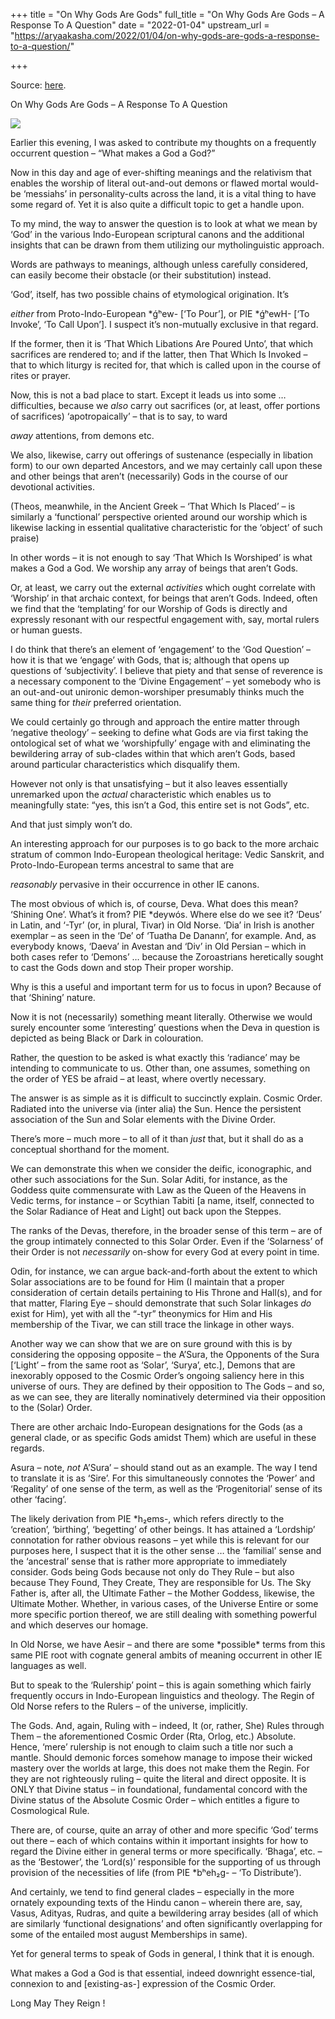 +++
title = "On Why Gods Are Gods"
full_title = "On Why Gods Are Gods – A Response To A Question"
date = "2022-01-04"
upstream_url = "https://aryaakasha.com/2022/01/04/on-why-gods-are-gods-a-response-to-a-question/"

+++

Source: [here](https://aryaakasha.com/2022/01/04/on-why-gods-are-gods-a-response-to-a-question/).

On Why Gods Are Gods – A Response To A Question

![](https://aryaakasha.files.wordpress.com/2022/01/gods-of-olympus-1534-35-giulion-romano.jpg?w=1024)

Earlier this evening, I was asked to contribute my thoughts on a frequently occurrent question – “What makes a God a God?”

Now in this day and age of ever-shifting meanings and the relativism that enables the worship of literal out-and-out demons or flawed mortal would-be ‘messiahs’ in personality-cults across the land, it is a vital thing to have some regard of. Yet it is also quite a difficult topic to get a handle upon.

To my mind, the way to answer the question is to look at what we mean by ‘God’ in the various Indo-European scriptural canons and the additional insights that can be drawn from them utilizing our mytholinguistic approach.

Words are pathways to meanings, although unless carefully considered, can easily become their obstacle (or their substitution) instead.

‘God’, itself, has two possible chains of etymological origination. It’s

*either* from Proto-Indo-European \*ǵʰew- \[‘To Pour’\], or PIE \*ǵʰewH-
\[‘To Invoke’, ‘To Call Upon’\]. I suspect it’s non-mutually exclusive in that regard.

If the former, then it is ‘That Which Libations Are Poured Unto’, that which sacrifices are rendered to; and if the latter, then That Which Is Invoked – that to which liturgy is recited for, that which is called upon in the course of rites or prayer.

Now, this is not a bad place to start. Except it leads us into some … difficulties, because we *also* carry out sacrifices (or, at least, offer portions of sacrifices) ‘apotropaically’ – that is to say, to ward

*away* attentions, from demons etc.

We also, likewise, carry out offerings of sustenance (especially in libation form) to our own departed Ancestors, and we may certainly call upon these and other beings that aren’t (necessarily) Gods in the course of our devotional activities.

(Theos, meanwhile, in the Ancient Greek – ‘That Which Is Placed’ – is similarly a ‘functional’ perspective oriented around our worship which is likewise lacking in essential qualitative characteristic for the ‘object’ of such praise)

In other words – it is not enough to say ‘That Which Is Worshiped’ is what makes a God a God. We worship any array of beings that aren’t Gods.

Or, at least, we carry out the external *activities* which ought correlate with ‘Worship’ in that archaic context, for beings that aren’t Gods. Indeed, often we find that the ‘templating’ for our Worship of Gods is directly and expressly resonant with our respectful engagement with, say, mortal rulers or human guests.

I do think that there’s an element of ‘engagement’ to the ‘God Question’ – how it is that we ‘engage’ with Gods, that is; although that opens up questions of ‘subjectivity’. I believe that piety and that sense of reverence is a necessary component to the ‘Divine Engagement’ – yet somebody who is an out-and-out unironic demon-worshiper presumably thinks much the same thing for *their* preferred orientation.

We could certainly go through and approach the entire matter through ‘negative theology’ – seeking to define what Gods are via first taking the ontological set of what we ‘worshipfully’ engage with and eliminating the bewildering array of sub-clades within that which aren’t Gods, based around particular characteristics which disqualify them.

However not only is that unsatisfying – but it also leaves essentially unremarked upon the *actual* characteristic which enables us to meaningfully state: “yes, this isn’t a God, this entire set is not Gods”, etc.

And that just simply won’t do.

An interesting approach for our purposes is to go back to the more archaic stratum of common Indo-European theological heritage: Vedic Sanskrit, and Proto-Indo-European terms ancestral to same that are

*reasonably* pervasive in their occurrence in other IE canons.

The most obvious of which is, of course, Deva. What does this mean? ‘Shining One’. What’s it from? PIE \*deywós. Where else do we see it? ‘Deus’ in Latin, and ‘-Tyr’ (or, in plural, Tivar) in Old Norse. ‘Dia’ in Irish is another exemplar – as seen in the ‘De’ of ‘Tuatha De Danann’, for example. And, as everybody knows, ‘Daeva’ in Avestan and ‘Div’ in Old Persian – which in both cases refer to ‘Demons’ … because the Zoroastrians heretically sought to cast the Gods down and stop Their proper worship.

Why is this a useful and important term for us to focus in upon? Because of that ‘Shining’ nature.

Now it is not (necessarily) something meant literally. Otherwise we would surely encounter some ‘interesting’ questions when the Deva in question is depicted as being Black or Dark in colouration.

Rather, the question to be asked is what exactly this ‘radiance’ may be intending to communicate to us. Other than, one assumes, something on the order of YES be afraid – at least, where overtly necessary.

The answer is as simple as it is difficult to succinctly explain. Cosmic Order. Radiated into the universe via (inter alia) the Sun. Hence the persistent association of the Sun and Solar elements with the Divine Order.

There’s more – much more – to all of it than *just* that, but it shall do as a conceptual shorthand for the moment.

We can demonstrate this when we consider the deific, iconographic, and other such associations for the Sun. Solar Aditi, for instance, as the Goddess quite commensurate with Law as the Queen of the Heavens in Vedic terms, for instance – or Scythian Tabiti \[a name, itself, connected to the Solar Radiance of Heat and Light\] out back upon the Steppes.

The ranks of the Devas, therefore, in the broader sense of this term – are of the group intimately connected to this Solar Order. Even if the ‘Solarness’ of their Order is not *necessarily* on-show for every God at every point in time.

Odin, for instance, we can argue back-and-forth about the extent to which Solar associations are to be found for Him (I maintain that a proper consideration of certain details pertaining to His Throne and Hall(s), and for that matter, Flaring Eye – should demonstrate that such Solar linkages *do* exist for Him), yet with all the “-tyr” theonymics for Him and His membership of the Tivar, we can still trace the linkage in other ways.

Another way we can show that we are on sure ground with this is by considering the opposing opposite – the A’Sura, the Opponents of the Sura \[‘Light’ – from the same root as ‘Solar’, ‘Surya’, etc.\], Demons that are inexorably opposed to the Cosmic Order’s ongoing saliency here in this universe of ours. They are defined by their opposition to The Gods – and so, as we can see, they are literally nominatively determined via their opposition to the (Solar) Order.

There are other archaic Indo-European designations for the Gods (as a general clade, or as specific Gods amidst Them) which are useful in these regards.

Asura – note, *not* A’Sura’ – should stand out as an example. The way I tend to translate it is as ‘Sire’. For this simultaneously connotes the ‘Power’ and ‘Regality’ of one sense of the term, as well as the ‘Progenitorial’ sense of its other ‘facing’.

The likely derivation from PIE \*h₂ems-, which refers directly to the ‘creation’, ‘birthing’, ‘begetting’ of other beings. It has attained a ‘Lordship’ connotation for rather obvious reasons – yet while this is relevant for our purposes here, I suspect that it is the other sense … the ‘familial’ sense and the ‘ancestral’ sense that is rather more appropriate to immediately consider. Gods being Gods because not only do They Rule – but also because They Found, They Create, They are responsible for Us. The Sky Father is, after all, the Ultimate Father – the Mother Goddess, likewise, the Ultimate Mother. Whether, in various cases, of the Universe Entire or some more specific portion thereof, we are still dealing with something powerful and which deserves our homage.

In Old Norse, we have Aesir – and there are some \*possible\* terms from this same PIE root with cognate general ambits of meaning occurrent in other IE languages as well.

But to speak to the ‘Rulership’ point – this is again something which fairly frequently occurs in Indo-European linguistics and theology. The Regin of Old Norse refers to the Rulers – of the universe, implicitly.

The Gods. And, again, Ruling with – indeed, It (or, rather, She) Rules through Them – the aforementioned Cosmic Order (Rta, Orlog, etc.) Absolute. Hence, ‘mere’ rulership is not enough to claim such a title nor such a mantle. Should demonic forces somehow manage to impose their wicked mastery over the worlds at large, this does not make them the Regin. For they are not righteously ruling – quite the literal and direct opposite. It is ONLY that Divine status – in foundational, fundamental concord with the Divine status of the Absolute Cosmic Order – which entitles a figure to Cosmological Rule.

There are, of course, quite an array of other and more specific ‘God’ terms out there – each of which contains within it important insights for how to regard the Divine either in general terms or more specifically. ‘Bhaga’, etc. – as the ‘Bestower’, the ‘Lord(s)’ responsible for the supporting of us through provision of the necessities of life (from PIE \*bʰeh₂g- – ‘To Distribute’).

And certainly, we tend to find general clades – especially in the more ornately expounding texts of the Hindu canon – wherein there are, say, Vasus, Adityas, Rudras, and quite a bewildering array besides (all of which are similarly ‘functional designations’ and often significantly overlapping for some of the entailed most august Memberships in same).

Yet for general terms to speak of Gods in general, I think that it is enough.

What makes a God a God is that essential, indeed downright essence-tial, connexion to and \[existing-as-\] expression of the Cosmic Order.

Long May They Reign !
